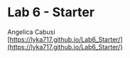# Lab 6 - Starter
Angelica Cabusi\
[https://lyka717.github.io/Lab6_Starter/](https://lyka717.github.io/Lab6_Starter/)
